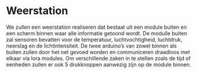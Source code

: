 # Weerstation
We zullen een weerstation realiseren dat bestaat uit een module buiten en een scherm binnen waar alle informatie getoond wordt.
De modulle buiten zal sensoren bevatten voor de temperatuur, luchtvochtigheid, luchtdruk, neerslag en de lichtintensiteit. 
De twee arduino’s van zowel binnen als buiten zullen door het net gevoed worden en communiceren draadloos met elkaar via lora modules.
Om verschillende zaken in te stellen zoals de tijd of eenheden zullen er ook 5 drukknoppen aanwezig zijn op de module binnen.

